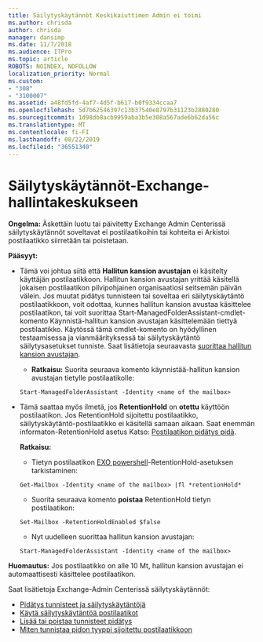 ```yaml
---
title: Säilytyskäytännöt Keskikaiuttimen Admin ei toimi
ms.author: chrisda
author: chrisda
manager: dansimp
ms.date: 11/7/2018
ms.audience: ITPro
ms.topic: article
ROBOTS: NOINDEX, NOFOLLOW
localization_priority: Normal
ms.custom:
- "308"
- "3100007"
ms.assetid: a48fd5fd-4af7-4d5f-b617-b0f9334ccaa7
ms.openlocfilehash: 5d7b62546397c13b37540e8797b31123b2880280
ms.sourcegitcommit: 1d98db8acb9959aba3b5e308a567ade6b62da56c
ms.translationtype: MT
ms.contentlocale: fi-FI
ms.lasthandoff: 08/22/2019
ms.locfileid: "36551340"
---
```

# <a name="retention-policies-in-exchange-admin-center"></a>Säilytyskäytännöt-Exchange-hallintakeskukseen

 **Ongelma:** Äskettäin luotu tai päivitetty Exchange Admin Centerissä säilytyskäytännöt soveltavat ei postilaatikoihin tai kohteita ei Arkistoi postilaatikko siirretään tai poistetaan. 
  
 **Pääsyyt:**
  
- Tämä voi johtua siitä että **Hallitun kansion avustajan** ei käsitelty käyttäjän postilaatikkoon. Hallitun kansion avustajan yrittää käsitellä jokaisen postilaatikon pilvipohjainen organisaatiosi seitsemän päivän välein. Jos muutat pidätys tunnisteen tai soveltaa eri säilytyskäytäntö postilaatikkoon, voit odottaa, kunnes hallitun kansion avustaa käsittelee postilaatikon, tai voit suorittaa Start-ManagedFolderAssistant-cmdlet-komento Käynnistä-hallitun kansion avustajan käsittelemään tiettyä postilaatikko. Käytössä tämä cmdlet-komento on hyödyllinen testaamisessa ja vianmäärityksessä tai säilytyskäytäntö säilytysasetukset tunniste. Saat lisätietoja seuraavasta [suorittaa hallitun kansion avustajan](https://msdn.microsoft.com/library/gg271153%28v=exchsrvcs.149%29.aspx#managedfolderassist).
    
  - **Ratkaisu:** Suorita seuraava komento käynnistää-hallitun kansion avustajan tietylle postilaatikolle:
    
  ```
  Start-ManagedFolderAssistant -Identity <name of the mailbox>
  ```

- Tämä saattaa myös ilmetä, jos **RetentionHold** on **otettu** käyttöön postilaatikon. Jos RetentionHold sijoitettu postilaatikko, säilytyskäytäntö-postilaatikko ei käsitellä samaan aikaan. Saat enemmän informaton-RetentionHold asetus Katso: [Postilaatikon pidätys pidä](https://docs.microsoft.com/exchange/security-and-compliance/messaging-records-management/mailbox-retention-hold).
    
    **Ratkaisu:**
    
  - Tietyn postilaatikon [EXO powershell](https://docs.microsoft.com/powershell/exchange/exchange-online/connect-to-exchange-online-powershell/connect-to-exchange-online-powershell?view=exchange-ps)-RetentionHold-asetuksen tarkistaminen:
    
  ```
  Get-Mailbox -Identity <name of the mailbox> |fl *retentionHold*
  ```

  - Suorita seuraava komento **poistaa** RetentionHold tietyn postilaatikon:
    
  ```
  Set-Mailbox -RetentionHoldEnabled $false
  ```

  - Nyt uudelleen suorittaa hallitun kansion avustajan:
    
  ```
  Start-ManagedFolderAssistant -Identity <name of the mailbox>
  ```

 **Huomautus:** Jos postilaatikko on alle 10 Mt, hallitun kansion avustajan ei automaattisesti käsittelee postilaatikon.
 
Saat lisätietoja Exchange-Admin Centerissä säilytyskäytännöt:
- [Pidätys tunnisteet ja säilytyskäytäntöjä](https://docs.microsoft.com/exchange/security-and-compliance/messaging-records-management/retention-tags-and-policies)
- [Käytä säilytyskäytäntöä postilaatikot](https://docs.microsoft.com/exchange/security-and-compliance/messaging-records-management/apply-retention-policy)
- [Lisää tai poistaa tunnisteet pidätys](https://docs.microsoft.com/exchange/security-and-compliance/messaging-records-management/add-or-remove-retention-tags)
- [Miten tunnistaa pidon tyyppi sijoitettu postilaatikkoon](https://docs.microsoft.com/office365/securitycompliance/identify-a-hold-on-an-exchange-online-mailbox)
